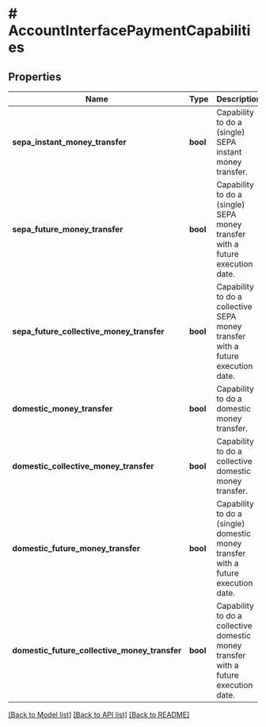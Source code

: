 # # AccountInterfacePaymentCapabilities

## Properties

Name | Type | Description | Notes
------------ | ------------- | ------------- | -------------
**sepa_instant_money_transfer** | **bool** | Capability to do a (single) SEPA instant money transfer. |
**sepa_future_money_transfer** | **bool** | Capability to do a (single) SEPA money transfer with a future execution date. |
**sepa_future_collective_money_transfer** | **bool** | Capability to do a collective SEPA money transfer with a future execution date. |
**domestic_money_transfer** | **bool** | Capability to do a domestic money transfer. |
**domestic_collective_money_transfer** | **bool** | Capability to do a collective domestic money transfer. |
**domestic_future_money_transfer** | **bool** | Capability to do a (single) domestic money transfer with a future execution date. |
**domestic_future_collective_money_transfer** | **bool** | Capability to do a collective domestic money transfer with a future execution date. |

[[Back to Model list]](../../README.md#models) [[Back to API list]](../../README.md#endpoints) [[Back to README]](../../README.md)
